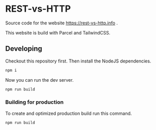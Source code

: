 # REST-vs-HTTP

Source code for the website https://rest-vs-http.info .

This website is build with Parcel and TailwindCSS.

## Developing

Checkout this repository first.
Then install the NodeJS dependencies.

```sh
npm i
```

Now you can run the dev server.

```sh
npm run build
```

### Building for production

To create and optimized production build run this command.
```sh
npm run build
```
